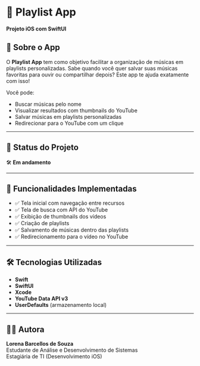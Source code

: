 # 🎵 Playlist App

**Projeto iOS com SwiftUI**

## 📱 Sobre o App

O **Playlist App** tem como objetivo facilitar a organização de músicas em playlists personalizadas. Sabe quando você quer salvar suas músicas favoritas para ouvir ou compartilhar depois? Este app te ajuda exatamente com isso!

Você pode:
- Buscar músicas pelo nome
- Visualizar resultados com thumbnails do YouTube
- Salvar músicas em playlists personalizadas
- Redirecionar para o YouTube com um clique

---

## 🚧 Status do Projeto

🛠️ **Em andamento**

---

## 🧩 Funcionalidades Implementadas

- ✅ Tela inicial com navegação entre recursos  
- ✅ Tela de busca com API do YouTube  
- ✅ Exibição de thumbnails dos vídeos  
- ✅ Criação de playlists  
- ✅ Salvamento de músicas dentro das playlists  
- ✅ Redirecionamento para o vídeo no YouTube  

---

## 🛠 Tecnologias Utilizadas

- **Swift**
- **SwiftUI**
- **Xcode**
- **YouTube Data API v3**
- **UserDefaults** (armazenamento local)

---

## 👩‍💻 Autora

**Lorena Barcellos de Souza**  
Estudante de Análise e Desenvolvimento de Sistemas  
Estagiária de TI (Desenvolvimento iOS)
